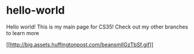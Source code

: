# hello-world
Hello world! This is my main page for CS35! Check out my other branches to learn more

[[http://big.assets.huffingtonpost.com/beansmllGzTbSf.gif]]
